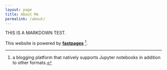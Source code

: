 ```yaml
---
layout: page
title: About Me
permalink: /about/
---
```

THIS IS A MARKDOWN TEST.

This website is powered by **[fastpages](https://github.com/fastai/fastpages)** [^1].



[^1]:a blogging platform that natively supports Jupyter notebooks in addition to other formats.
